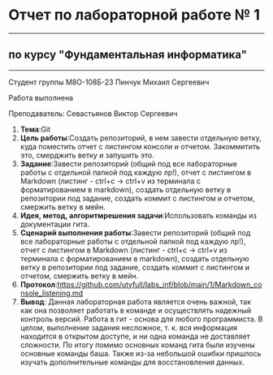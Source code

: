 # Отчет по лабораторной работе № 1
___
## по курсу "Фундаментальная информатика"
___


Студент группы М8О-108Б-23 Пинчук Михаил Сергеевич


Работа выполнена


Преподаватель: Севастьянов Виктор Сергеевич


1. **Тема**:Git
2. **Цель работы**:Создать репозиторий, в нем завести отдельную ветку, куда поместить отчет с листингом консоли и отчетом. Закоммитить это, смерджить ветку и запушить это.
3. **Задание**:Завести репозиторий (общий под все лабораторные работы с отдельной папкой под каждую лр!),
отчет с листингом в Markdown (листинг - ctrl+c -> ctrl+v из терминала с форматированием в markdown),
создать отдельную ветку в репозитории под задание,
создать коммит с листингом и отчетом,
смержить ветку в мейн.
4. **Идея, метод, алгоритмрешения задачи**:Использовать команды из документации гита.
5. **Сценарий выполнения работы**:Завести репозиторий (общий под все лабораторные работы с отдельной папкой под каждую лр!),
отчет с листингом в Markdown (листинг - ctrl+c -> ctrl+v из терминала с форматированием в markdown),
создать отдельную ветку в репозитории под задание,
создать коммит с листингом и отчетом,
смержить ветку в мейн.
6. **Протокол**:https://github.com/utyfull/labs_inf/blob/main/1/Markdown_console_listening.md
7. **Вывод**: Данная лабораторная работа является очень важной, так как она позволяет работать в команде и осуществлять надежный контроль версий. Работа в гит - основа для любого программиста. В целом, выполнение задания несложное, т. к. вся информация находится в открытом доступе, и ни одна команда не доставляет сложности. По итогу помимо основных команд гита были изучены основные команды баша. Также из-за небольшой ошибки пришлось изучать дополнительные команды для восстановления данных.
